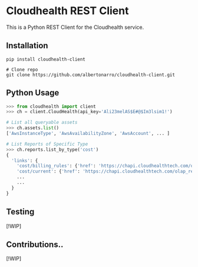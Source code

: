 Cloudhealth REST Client
=======================

This is a Python REST Client for the Cloudhealth service.

## Installation

```shell
pip install cloudhealth-client

# Clone repo
git clone https://github.com/albertonarro/cloudhealth-client.git
```


## Python Usage

```python
>>> from cloudhealth import client
>>> ch = client.CloudHealth(api_key='Ali23melAS$E#@$Im3lsim1!')

# List all queryable assets
>>> ch.assets.list()
['AwsInstanceType', 'AwsAvailabilityZone', 'AwsAccount', ... ]

# List Reports of Specific Type
>>> ch.reports.list_by_type('cost')
{
  'links': {
    'cost/billing_rules': {'href': 'https://chapi.cloudhealthtech.com/olap_reports/cost/billing_rules'}, 
    'cost/current': {'href': 'https://chapi.cloudhealthtech.com/olap_reports/cost/current'}, 
    ...
    ...
  }
}
```


## Testing

[!WIP]

## Contributions..

[!WIP]
